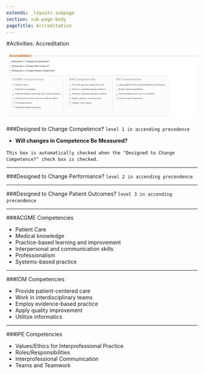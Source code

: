 ```yaml
---
extends: _layouts.subpage
section: sub-page-body
pageTitle: Accreditation
---
```


#Activities: Accreditation

![image of accreditation](../img/activity/accreditation.png)

###Designed to Change Competence?
```level 1 in accending precedence```
  - **Will changes in Competence Be Measured?**

  ```This box is automatically checked when the "Designed to Change Competence?" check box is checked.```

---

###Designed to Change Performance?
```level 2 in accending precendence```

---

###Designed to Change Patient Outcomes?
```level 3 in accending precendence```

---

###ACGME Competencies
- Patient Care
- Medical knowledge
- Practice-based learning and improvement
- Interpersonal and communication skills
- Professionalism
- Systems-based practice

---

###IOM Competencies
- Provide patient-centered care
- Work in interdisciplinary teams
- Employ evidence-based practice
- Apply quality improvement
- Utilitze informatics

---

###IPE Competencies
- Values/Ethics for Interprofessional Practice
- Roles/Responsibilities
- Interprofessional Communication
- Teams and Teamwork
